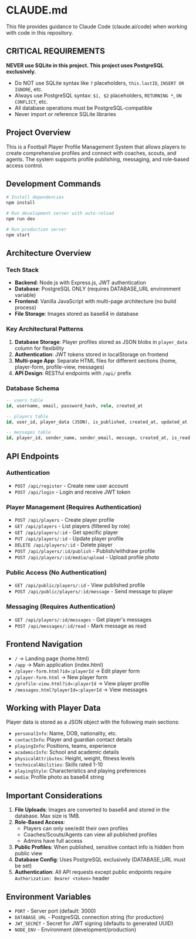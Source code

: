 # CLAUDE.md

This file provides guidance to Claude Code (claude.ai/code) when working with code in this repository.

## CRITICAL REQUIREMENTS

**NEVER use SQLite in this project. This project uses PostgreSQL exclusively.**
- Do NOT use SQLite syntax like `?` placeholders, `this.lastID`, `INSERT OR IGNORE`, etc.
- Always use PostgreSQL syntax: `$1, $2` placeholders, `RETURNING *`, `ON CONFLICT`, etc.
- All database operations must be PostgreSQL-compatible
- Never import or reference SQLite libraries

## Project Overview

This is a Football Player Profile Management System that allows players to create comprehensive profiles and connect with coaches, scouts, and agents. The system supports profile publishing, messaging, and role-based access control.

## Development Commands

```bash
# Install dependencies
npm install

# Run development server with auto-reload
npm run dev

# Run production server
npm start
```

## Architecture Overview

### Tech Stack
- **Backend**: Node.js with Express.js, JWT authentication
- **Database**: PostgreSQL ONLY (requires DATABASE_URL environment variable)
- **Frontend**: Vanilla JavaScript with multi-page architecture (no build process)
- **File Storage**: Images stored as base64 in database

### Key Architectural Patterns

1. **Database Storage**: Player profiles stored as JSON blobs in `player_data` column for flexibility
2. **Authentication**: JWT tokens stored in localStorage on frontend
3. **Multi-page App**: Separate HTML files for different sections (home, player-form, profile-view, messages)
4. **API Design**: RESTful endpoints with `/api/` prefix

### Database Schema

```sql
-- users table
id, username, email, password_hash, role, created_at

-- players table  
id, user_id, player_data (JSON), is_published, created_at, updated_at

-- messages table
id, player_id, sender_name, sender_email, message, created_at, is_read
```

## API Endpoints

### Authentication
- `POST /api/register` - Create new user account
- `POST /api/login` - Login and receive JWT token

### Player Management (Requires Authentication)
- `POST /api/players` - Create player profile
- `GET /api/players` - List players (filtered by role)
- `GET /api/players/:id` - Get specific player
- `PUT /api/players/:id` - Update player profile
- `DELETE /api/players/:id` - Delete player
- `POST /api/players/:id/publish` - Publish/withdraw profile
- `POST /api/players/:id/media/upload` - Upload profile photo

### Public Access (No Authentication)
- `GET /api/public/players/:id` - View published profile
- `POST /api/public/players/:id/message` - Send message to player

### Messaging (Requires Authentication)
- `GET /api/players/:id/messages` - Get player's messages
- `POST /api/messages/:id/read` - Mark message as read

## Frontend Navigation

- `/` → Landing page (home.html)
- `/app` → Main application (index.html)
- `/player-form.html?id=:playerId` → Edit player form
- `/player-form.html` → New player form
- `/profile-view.html?id=:playerId` → View player profile
- `/messages.html?playerId=:playerId` → View messages

## Working with Player Data

Player data is stored as a JSON object with the following main sections:
- `personalInfo`: Name, DOB, nationality, etc.
- `contactInfo`: Player and guardian contact details
- `playingInfo`: Positions, teams, experience
- `academicInfo`: School and academic details
- `physicalAttributes`: Height, weight, fitness levels
- `technicalAbilities`: Skills rated 1-10
- `playingStyle`: Characteristics and playing preferences
- `media`: Profile photo as base64 string

## Important Considerations

1. **File Uploads**: Images are converted to base64 and stored in the database. Max size is 1MB.
2. **Role-Based Access**: 
   - Players can only see/edit their own profiles
   - Coaches/Scouts/Agents can view all published profiles
   - Admins have full access
3. **Public Profiles**: When published, sensitive contact info is hidden from public view
4. **Database Config**: Uses PostgreSQL exclusively (DATABASE_URL must be set)
5. **Authentication**: All API requests except public endpoints require `Authorization: Bearer <token>` header

## Environment Variables

- `PORT` - Server port (default: 3000)
- `DATABASE_URL` - PostgreSQL connection string (for production)
- `JWT_SECRET` - Secret for JWT signing (defaults to generated UUID)
- `NODE_ENV` - Environment (development/production)